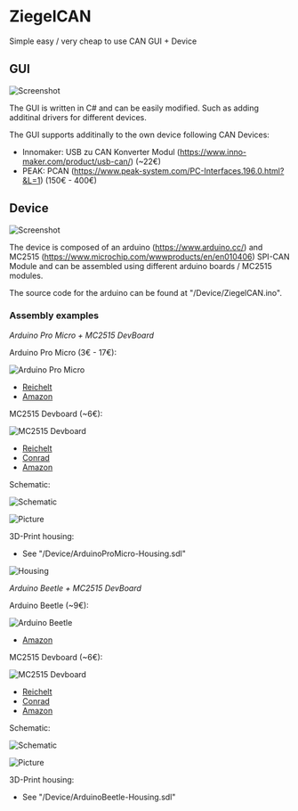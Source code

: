 # ZiegelCAN

Simple easy / very cheap to use CAN GUI + Device

## GUI

![Screenshot](/Dokumentation/GUI-Screenshot.png)

The GUI is written in C# and can be easily modified. Such as adding additinal drivers for different devices.

The GUI supports additinally to the own device following CAN Devices:
- Innomaker: USB zu CAN Konverter Modul (https://www.inno-maker.com/product/usb-can/) (~22€)
- PEAK: PCAN (https://www.peak-system.com/PC-Interfaces.196.0.html?&L=1) (150€ - 400€)

## Device

![Screenshot](/Dokumentation/Device.png)

The device is composed of an arduino (https://www.arduino.cc/) and MC2515 (https://www.microchip.com/wwwproducts/en/en010406) SPI-CAN Module
and can be assembled using different arduino boards / MC2515 modules.

The source code for the arduino can be found at "/Device/ZiegelCAN.ino".

### Assembly examples

*Arduino Pro Micro + MC2515 DevBoard*

Arduino Pro Micro (3€ - 17€):

![Arduino Pro Micro](/Dokumentation/ArduinoProMicro.png)

- [Reichelt](https://www.reichelt.de/arduino-micro-atmega32u4-microusb-arduino-micro-p130166.html?PROVID=2788&gclid=Cj0KCQjwnqH7BRDdARIsACTSAdt4MO3BU86DtwXu6JJwXzTQyJRWxugqHoVLU8AKw7-FK6P4etoctqoaAkZBEALw_wcB&&r=1)
- [Amazon](https://www.amazon.de/s?k=arduino+pro+micro&adgrpid=68574559182&gclid=Cj0KCQjwnqH7BRDdARIsACTSAdsH_4IlpHdsxaQXSTaCFc4L0vXTYrDDimj4OuBm9ByWzXVA2E6BKU8aAofPEALw_wcB&hvadid=352893259388&hvdev=c&hvlocphy=9042646&hvnetw=g&hvqmt=e&hvrand=7661705581012956852&hvtargid=aud-952184766223%3Akwd-298203302135&hydadcr=20073_1780756&tag=googhydr08-21&ref=pd_sl_2zvjlp4hz1_e)

MC2515 Devboard (~6€):

![MC2515 Devboard](/Dokumentation/MC2515Devboard.png)

- [Reichelt](https://www.reichelt.de/entwicklerboards-can-modul-mcp2515-mcp2562-debo-can-modul-p239277.html?PROVID=2788&gclid=Cj0KCQjwnqH7BRDdARIsACTSAduSsxQXZH1qjitB8yJM9Uq9lB601zxAiicDDWQApFdCmpEz34VcJ7oaAtaXEALw_wcB&&r=1)
- [Conrad](https://www.conrad.de/de/p/joy-it-sbc-can01-can-interface-1-st-passend-fuer-arduino-banana-pi-raspberry-pi-cubieboard-1720599.html?hk=SEM&WT.srch=1&WT.mc_id=google_pla&s_kwcid=AL%21222%213%21367270211499%21%21%21g%21%21&ef_id=Cj0KCQjwnqH7BRDdARIsACTSAdtjLrU0uN2fT1p9jbrQR8k4eKA0wHKeFqM9jfXznG4Rc9zTmOjwDoUaArQVEALw_wcB%3AG%3As&gclid=Cj0KCQjwnqH7BRDdARIsACTSAdtjLrU0uN2fT1p9jbrQR8k4eKA0wHKeFqM9jfXznG4Rc9zTmOjwDoUaArQVEALw_wcB&refresh=true)
- [Amazon](https://www.amazon.de/AptoFun-Receiver-Protocol-Controller-Development/dp/B0758VD6WR/ref=sr_1_1_sspa?__mk_de_DE=%C3%85M%C3%85%C5%BD%C3%95%C3%91&dchild=1&keywords=arduino+can+modul&qid=1600681236&sr=8-1-spons&psc=1&spLa=ZW5jcnlwdGVkUXVhbGlmaWVyPUFJR0E4STJGRlQ3VUcmZW5jcnlwdGVkSWQ9QTAyMzUwOTcyRzU4R0owUzZOWVdEJmVuY3J5cHRlZEFkSWQ9QTA1NjQxNjY2MFhNNUxMQVc5OVImd2lkZ2V0TmFtZT1zcF9hdGYmYWN0aW9uPWNsaWNrUmVkaXJlY3QmZG9Ob3RMb2dDbGljaz10cnVl)

Schematic:

![Schematic](/Dokumentation/Device-ArduinoProMicro-Schematic.png)

![Picture](/Dokumentation/Device-ArduinoProMicro-Picture.png)

3D-Print housing:

 - See "/Device/ArduinoProMicro-Housing.sdl"
 
![Housing](/Dokumentation/Device-ArduinoProMicro-Housing.png)

*Arduino Beetle + MC2515 DevBoard*

Arduino Beetle (~9€):

![Arduino Beetle](/Dokumentation/ArduinoBeetle.png)

- [Amazon](https://www.amazon.de/DollaTek-ATMEGA32U4-USB-Entwicklungsplatinenmodul-kompatibel-Leonardo/dp/B07ML2RX59/ref=sr_1_2?__mk_de_DE=%C3%85M%C3%85%C5%BD%C3%95%C3%91&crid=14238SW0479DR&dchild=1&keywords=Arduino+Beetle&qid=1600682161&quartzVehicle=121-634&replacementKeywords=arduino&sprefix=philips+am%2Caps%2C168&sr=8-2)

MC2515 Devboard (~6€):

![MC2515 Devboard](/Dokumentation/MC2515Devboard.png)

- [Reichelt](https://www.reichelt.de/entwicklerboards-can-modul-mcp2515-mcp2562-debo-can-modul-p239277.html?PROVID=2788&gclid=Cj0KCQjwnqH7BRDdARIsACTSAduSsxQXZH1qjitB8yJM9Uq9lB601zxAiicDDWQApFdCmpEz34VcJ7oaAtaXEALw_wcB&&r=1)
- [Conrad](https://www.conrad.de/de/p/joy-it-sbc-can01-can-interface-1-st-passend-fuer-arduino-banana-pi-raspberry-pi-cubieboard-1720599.html?hk=SEM&WT.srch=1&WT.mc_id=google_pla&s_kwcid=AL%21222%213%21367270211499%21%21%21g%21%21&ef_id=Cj0KCQjwnqH7BRDdARIsACTSAdtjLrU0uN2fT1p9jbrQR8k4eKA0wHKeFqM9jfXznG4Rc9zTmOjwDoUaArQVEALw_wcB%3AG%3As&gclid=Cj0KCQjwnqH7BRDdARIsACTSAdtjLrU0uN2fT1p9jbrQR8k4eKA0wHKeFqM9jfXznG4Rc9zTmOjwDoUaArQVEALw_wcB&refresh=true)
- [Amazon](https://www.amazon.de/AptoFun-Receiver-Protocol-Controller-Development/dp/B0758VD6WR/ref=sr_1_1_sspa?__mk_de_DE=%C3%85M%C3%85%C5%BD%C3%95%C3%91&dchild=1&keywords=arduino+can+modul&qid=1600681236&sr=8-1-spons&psc=1&spLa=ZW5jcnlwdGVkUXVhbGlmaWVyPUFJR0E4STJGRlQ3VUcmZW5jcnlwdGVkSWQ9QTAyMzUwOTcyRzU4R0owUzZOWVdEJmVuY3J5cHRlZEFkSWQ9QTA1NjQxNjY2MFhNNUxMQVc5OVImd2lkZ2V0TmFtZT1zcF9hdGYmYWN0aW9uPWNsaWNrUmVkaXJlY3QmZG9Ob3RMb2dDbGljaz10cnVl)

Schematic:

![Schematic](/Dokumentation/Device-ArduinoBeetle-Schematic.png)

![Picture](/Dokumentation/Device-ArduinoBeetle-Picture.png)

3D-Print housing:

 - See "/Device/ArduinoBeetle-Housing.sdl"
